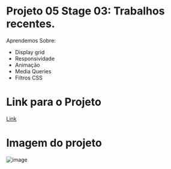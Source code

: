 # Projeto 05 Stage 03: Trabalhos recentes.
Aprendemos Sobre:
- Display grid
- Responsividade
- Animação
- Media Queries
- Filtros CSS

# Link para o Projeto
[Link](https://jonasncsantos.github.io/Projeto-05-Stage-03/)

# Imagem do projeto
![image](https://user-images.githubusercontent.com/84877737/167695875-4aa50a44-d70c-4c68-8c2e-1786914c883c.png)
